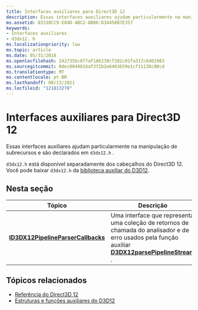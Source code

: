 ```yaml
---
title: Interfaces auxiliares para Direct3D 12
description: Essas interfaces auxiliares ajudam particularmente na manipulação de subrecursos e são declarados em `d3dx12.h` .
ms.assetid: 03310CC9-E84D-4BC2-8B06-D3445807E357
keywords:
- Interfaces auxiliares
- d3dx12. h
ms.localizationpriority: low
ms.topic: article
ms.date: 05/31/2018
ms.openlocfilehash: 242735bc8f7af186239cf202c01fa317c6d01983
ms.sourcegitcommit: 0dec0044816af3f2b2e6403659e1cf11138c90cd
ms.translationtype: MT
ms.contentlocale: pt-BR
ms.lasthandoff: 08/13/2021
ms.locfileid: "121813270"
---
```

# <a name="helper-interfaces-for-direct3d-12"></a>Interfaces auxiliares para Direct3D 12

Essas interfaces auxiliares ajudam particularmente na manipulação de subrecursos e são declarados em `d3dx12.h` .

`d3dx12.h` está disponível separadamente dos cabeçalhos do Direct3D 12. Você pode baixar `d3dx12.h` da [biblioteca auxiliar do D3D12](https://github.com/microsoft/DirectX-Headers/blob/main/include/directx/d3dx12.h).

## <a name="in-this-section"></a>Nesta seção

| Tópico | Descrição |
|-|-|
| [**ID3DX12PipelineParserCallbacks**](id3dx12pipelineparsercallbacks.md) | Uma interface que representa uma coleção de retornos de chamada do analisador e de erro usados pela função auxiliar [**D3DX12parsePipelineStream**](d3dx12parsepipelinestream.md) . |

## <a name="related-topics"></a>Tópicos relacionados

* [Referência do Direct3D 12](direct3d-12-reference.md)
* [Estruturas e funções auxiliares do D3D12](helper-structures-and-functions-for-d3d12.md)

